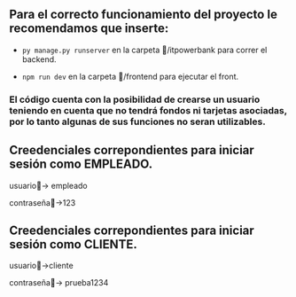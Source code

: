 Para el correcto funcionamiento del proyecto le recomendamos que inserte:
--
* ```py manage.py runserver``` en la carpeta 📂/itpowerbank para correr el backend.

* ```npm run dev``` en la carpeta 📂/frontend para ejecutar el front.

 
###  El código cuenta con la posibilidad de crearse un usuario teniendo en cuenta que no tendrá fondos ni tarjetas asociadas, por lo tanto algunas de sus funciones no seran utilizables. 



Creedenciales correpondientes para iniciar sesión como EMPLEADO. 
--
usuario👤→ empleado

contraseña🔑→123

Creedenciales correpondientes para iniciar sesión como CLIENTE. 
--

usuario👤→cliente

contraseña🔑→ prueba1234


